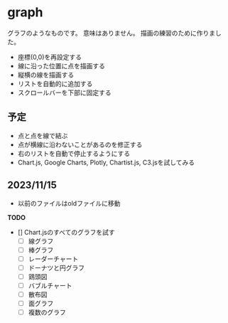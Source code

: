 # graph

グラフのようなものです。
意味はありません。
描画の練習のために作りました。
- 座標(0,0)を再設定する
- 線に沿った位置に点を描画する
- 縦横の線を描画する
- リストを自動的に追加する
- スクロールバーを下部に固定する

## 予定
- 点と点を線で結ぶ
- 点が横線に沿わないことがあるのを修正する
- 右のリストを自動で停止するようにする
- Chart.js, Google Charts, Plotly, Chartist.js, C3.jsを試してみる

## 2023/11/15
- 以前のファイルはoldファイルに移動

**TODO**
- [] Chart.jsのすべてのグラフを試す
  -  [ ] 線グラフ
  -  [ ] 棒グラフ
  -  [ ] レーダーチャート
  -  [ ] ドーナツと円グラフ
  -  [ ] 鶏頭図
  -  [ ] バブルチャート
  -  [ ] 散布図
  -  [ ] 面グラフ
  -  [ ] 複数のグラフ